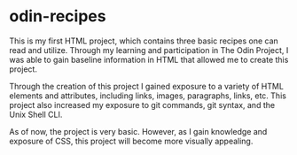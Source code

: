 # odin-recipes
This is my first HTML project, which contains three basic recipes one can read and utilize.  Through my learning and participation in The Odin Project, I was able to gain baseline information in HTML that allowed me to create this project.

Through the creation of this project I gained exposure to a variety of HTML elements and attributes, including links, images, paragraphs, links, etc.  This project also increased my exposure to git commands, git syntax, and the Unix Shell CLI.

As of now, the project is very basic.  However, as I gain knowledge and exposure of CSS, this project will become more visually appealing.